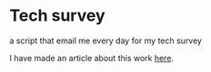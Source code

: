 # Tech survey
a script that email me every day for my tech survey

I have made an article about this work [here](https://dev.to/codejenoh/how-i-have-created-my-own-technological-survey-with-node-js-and-gitlab-ci-cd-1dkm).
